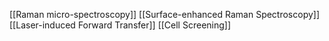 [[Raman micro-spectroscopy]]
[[Surface-enhanced Raman Spectroscopy]]
[[Laser-induced Forward Transfer]]
[[Cell Screening]]
